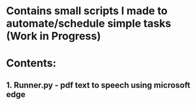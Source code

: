 # Contains small scripts I made to automate/schedule simple tasks (Work in Progress) 
# Contents: 

## 1. Runner.py - pdf text to speech using microsoft edge

